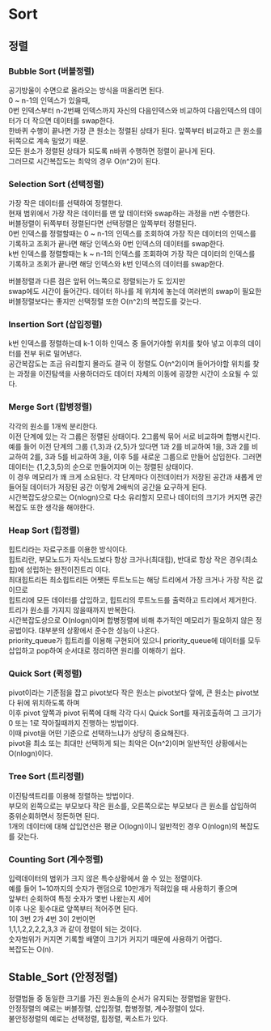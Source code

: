 # Sort
## 정렬

### Bubble Sort (버블정렬)
공기방울이 수면으로 올라오는 방식을 떠올리면 된다. <br/>
0 ~ n-1의 인덱스가 있을때,<br/>
0번 인덱스부터 n-2번째 인덱스까지 자신의 다음인덱스와 비교하여 다음인덱스의 데이터가 더 작으면 데이터를 swap한다.<br/>
한바퀴 수행이 끝나면 가장 큰 원소는 정렬된 상태가 된다. 앞쪽부터 비교하고 큰 원소를 뒤쪽으로 계속 밀었기 때문.<br/>
모든 원소가 정렬된 상태가 되도록 n바퀴 수행하면 정렬이 끝나게 된다.<br/>
그러므로 시간복잡도는 최악의 경우 O(n^2)이 된다.

### Selection Sort (선택정렬)
가장 작은 데이터를 선택하여 정렬한다.<br/>
현재 범위에서 가장 작은 데이터를 맨 앞 데이터와 swap하는 과정을 n번 수행한다.<br/>
버블정렬이 뒤쪽부터 정렬된다면 선택정렬은 앞쪽부터 정렬된다.<br/>
0번 인덱스를 정렬할때는 0 ~ n-1의 인덱스를 조회하여 가장 작은 데이터의 인덱스를 기록하고 조회가 끝나면 해당 인덱스와 0번 인덱스의 데이터를 swap한다.<br/>
k번 인덱스를 정렬할때는 k ~ n-1의 인덱스를 조회하여 가장 작은 데이터의 인덱스를 기록하고 조회가 끝나면 해당 인덱스와 k번 인덱스의 데이터를 swap한다.

버블정렬과 다른 점은 앞뒤 어느쪽으로 정렬되는가 도 있지만<br/>
swap에도 시간이 들어간다. 데이터 하나를 제 위치에 놓는데 여러번의 swap이 필요한 버블정렬보다는 좋지만 선택정렬 또한 O(n^2)의 복잡도를 갖는다.

### Insertion Sort (삽입정렬)
k번 인덱스를 정렬하는데 k-1 이하 인덱스 중 들어가야할 위치를 찾아 넣고 이후의 데이터를 전부 뒤로 밀어낸다.<br/>
공간복잡도는 조금 유리할지 몰라도 결국 이 정렬도 O(n^2)이며 들어가야할 위치를 찾는 과정을 이진탐색을 사용하더라도 데이터 자체의 이동에 굉장한 시간이 소요될 수 있다.

### Merge Sort (합병정렬)
각각의 원소를 1개씩 분리한다.<br/>
이전 단계에 있는 각 그룹은 정렬된 상태이다. 2그룹씩 묶어 서로 비교하며 합병시킨다.<br/>
예를 들어 이전 단계의 그룹 {1,3}과 {2,5}가 있다면 1과 2를 비교하여 1을, 3과 2를 비교하여 2를, 3과 5를 비교하여 3을, 이후 5를 새로운 그룹으로 만들어 삽입한다. 그러면 데이터는 {1,2,3,5}의 순으로 만들어지며 이는 정렬된 상태이다.<br/>
이 경우 메모리가 꽤 크게 소요된다. 각 단계마다 이전데이터가 저장된 공간과 새롭게 만들어질 데이터가 저장된 공간 이렇게 2배씩의 공간을 요구하게 된다.<br/>
시간복잡도상으로는 O(nlogn)으로 다소 유리할지 모르나 데이터의 크기가 커지면 공간복잡도 또한 생각을 해야한다.

### Heap Sort (힙정렬)
힙트리라는 자료구조를 이용한 방식이다.<br/>
힙트리란, 부모노드가 자식노드보다 항상 크거나(최대힙), 반대로 항상 작은 경우(최소힙)에 성립하는 완전이진트리 이다.<br/>
최대힙트리든 최소힙트리든 어쨋든 루트노드는 해당 트리에서 가장 크거나 가장 작은 값이므로<br/>
힙트리에 모든 데이터를 삽입하고, 힙트리의 루트노드를 출력하고 트리에서 제거한다.<br/>
트리가 원소를 가지지 않을때까지 반복한다.<br/>
시간복잡도상으로 O(nlogn)이며 합병정렬에 비해 추가적인 메모리가 필요하지 않은 정공법이다. 대부분의 상황에서 준수한 성능이 나온다.<br/>
priority_queue가 힙트리를 이용해 구현되어 있으니 priority_queue에 데이터를 모두 삽입하고 pop하여 순서대로 정리하면 원리를 이해하기 쉽다.

### Quick Sort (퀵정렬)
pivot이라는 기준점을 잡고 pivot보다 작은 원소는 pivot보다 앞에, 큰 원소는 pivot보다 뒤에 위치하도록 하며<br/>
이후 pivot 앞쪽과 pivot 뒤쪽에 대해 각각 다시 Quick Sort를 재귀호출하여 그 크기가 0 또는 1로 작아질때까지 진행하는 방법이다.<br/>
이때 pivot을 어떤 기준으로 선택하느냐가 상당히 중요해진다.<br/>
pivot을 최소 또는 최대만 선택하게 되는 최악은 O(n^2)이며 일반적인 상황에서는 O(nlogn)이다.

### Tree Sort (트리정렬)
이진탐색트리를 이용해 정렬하는 방법이다.<br/>
부모의 왼쪽으로는 부모보다 작은 원소를, 오른쪽으로는 부모보다 큰 원소를 삽입하여 중위순회하면서 정돈하면 된다.<br/>
1개의 데이터에 대해 삽입연산은 평균 O(logn)이니 일반적인 경우 O(nlogn)의 복잡도를 갖는다.

### Counting Sort (계수정렬)
입력데이터의 범위가 크지 않은 특수상황에서 쓸 수 있는 정렬이다.<br/>
예를 들어 1~10까지의 숫자가 랜덤으로 10만개가 적혀있을 때 사용하기 좋으며<br/>
앞부터 순회하여 특정 숫자가 몇번 나왔는지 세어<br/>
이후 나온 횟수대로 앞쪽부터 적어주면 된다.<br/>
1이 3번 2가 4번 3이 2번이면<br/>
1,1,1,2,2,2,2,3,3 과 같이 정렬이 되는 것이다.<br/>
숫자범위가 커지면 기록할 배열이 크기가 커지기 때문에 사용하기 어렵다.<br/>
복잡도는 O(n).

## Stable_Sort (안정정렬)
정렬법들 중 동일한 크기를 가진 원소들의 순서가 유지되는 정렬법을 말한다.<br/>
안정정렬의 예로는 버블정렬, 삽입정렬, 합병정렬, 계수정렬이 있다.<br/>
불안정정렬의 예로는 선택정렬, 힙정렬, 퀵소트가 있다.
